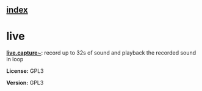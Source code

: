 [index](index.html) 
---

# live




[**live.capture~**](live.capture~.html): record up to 32s of sound and playback the recorded sound in loop 



**License:** GPL3

**Version:** GPL3
